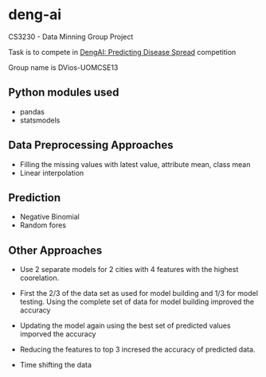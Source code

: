 # deng-ai
CS3230 - Data Minning Group Project

Task is to compete in [DengAI: Predicting Disease Spread](https://www.drivendata.org/competitions/44/dengai-predicting-disease-spread/) competition

Group name is DVios-UOMCSE13

## Python modules used
* pandas
* statsmodels

## Data Preprocessing Approaches
* Filling the missing values with latest value, attribute mean, class mean
* Linear interpolation

## Prediction 
* Negative Binomial
* Random fores

## Other Approaches
* Use 2 separate models for 2 cities with 4 features with the highest coorelation. 

* First the 2/3 of the data set as used for model building and 1/3 for model testing. Using the complete set of data for model building improved the accuracy

* Updating the model again using the best set of predicted values imporved the accuracy

* Reducing the features to top 3 incresed the accuracy of predicted data.

* Time shifting the data

